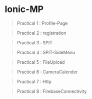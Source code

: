 # Ionic-MP
> Practical 1 : Profile-Page

> Practical 2 : registration

> Practical 3 : SPIT

> Practical 4 : SPIT-SideMenu

> Practical 5 : FileUpload

> Practical 6 : CameraCalender

> Practical 7 : Http

> Practical 8 : FirebaseConnectivity
